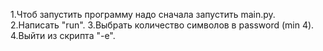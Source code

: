 1.Чтоб запустить программу надо сначала запустить main.py.
2.Написать "run".
3.Выбрать количество символов в password (min 4).
4.Выйти из скрипта "-e".
